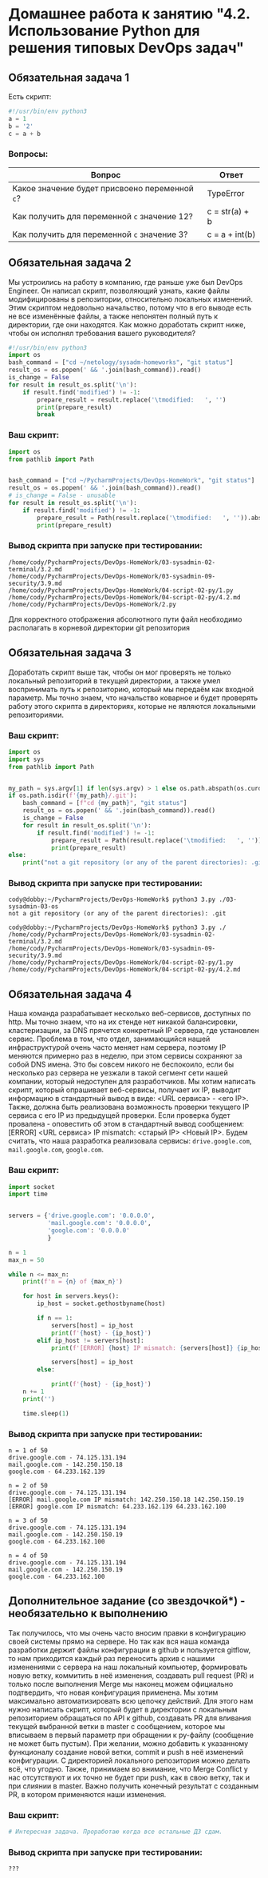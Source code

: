 # Домашнее работа к занятию "4.2. Использование Python для решения типовых DevOps задач"

## Обязательная задача 1
Есть скрипт:
```python
#!/usr/bin/env python3
a = 1
b = '2'
c = a + b
```
### Вопросы:
| Вопрос  | Ответ          |
| ------------- |----------------|
| Какое значение будет присвоено переменной `c`?  | TypeError      |
| Как получить для переменной `c` значение 12?  | c = str(a) + b |
| Как получить для переменной `c` значение 3?  | c = a + int(b) |

## Обязательная задача 2
Мы устроились на работу в компанию, где раньше уже был DevOps Engineer. Он написал скрипт, позволяющий узнать, 
какие файлы модифицированы в репозитории, относительно локальных изменений. Этим скриптом недовольно начальство, 
потому что в его выводе есть не все изменённые файлы, а также непонятен полный путь к директории, где они находятся. 
Как можно доработать скрипт ниже, чтобы он исполнял требования вашего руководителя?

```python
#!/usr/bin/env python3
import os
bash_command = ["cd ~/netology/sysadm-homeworks", "git status"]
result_os = os.popen(' && '.join(bash_command)).read()
is_change = False
for result in result_os.split('\n'):
    if result.find('modified') != -1:
        prepare_result = result.replace('\tmodified:   ', '')
        print(prepare_result)
        break
```
### Ваш скрипт:
```python
import os
from pathlib import Path


bash_command = ["cd ~/PycharmProjects/DevOps-HomeWork", "git status"]
result_os = os.popen(' && '.join(bash_command)).read()
# is_change = False - unusable
for result in result_os.split('\n'):
    if result.find('modified') != -1:
        prepare_result = Path(result.replace('\tmodified:   ', '')).absolute()
        print(prepare_result)

```
### Вывод скрипта при запуске при тестировании:
```
/home/cody/PycharmProjects/DevOps-HomeWork/03-sysadmin-02-terminal/3.2.md
/home/cody/PycharmProjects/DevOps-HomeWork/03-sysadmin-09-security/3.9.md
/home/cody/PycharmProjects/DevOps-HomeWork/04-script-02-py/1.py
/home/cody/PycharmProjects/DevOps-HomeWork/04-script-02-py/4.2.md
/home/cody/PycharmProjects/DevOps-HomeWork/2.py
```

Для корректного отображения абсолютного пути файл необходимо располагать в корневой директории git репозитория

## Обязательная задача 3
Доработать скрипт выше так, чтобы он мог проверять не только локальный репозиторий в 
текущей директории, а также умел воспринимать путь к репозиторию, который мы передаём 
как входной параметр. Мы точно знаем, что начальство коварное и будет проверять работу этого скрипта в директориях, 
которые не являются локальными репозиториями.
### Ваш скрипт:
```python
import os
import sys
from pathlib import Path


my_path = sys.argv[1] if len(sys.argv) > 1 else os.path.abspath(os.curdir)
if os.path.isdir(f'{my_path}/.git'):
    bash_command = [f"cd {my_path}", "git status"]
    result_os = os.popen(' && '.join(bash_command)).read()
    is_change = False
    for result in result_os.split('\n'):
        if result.find('modified') != -1:
            prepare_result = Path(result.replace('\tmodified:   ', '')).absolute()
            print(prepare_result)
else:
    print("not a git repository (or any of the parent directories): .git")

```
### Вывод скрипта при запуске при тестировании:
```
cody@dobby:~/PycharmProjects/DevOps-HomeWork$ python3 3.py ./03-sysadmin-03-os
not a git repository (or any of the parent directories): .git

cody@dobby:~/PycharmProjects/DevOps-HomeWork$ python3 3.py ./
/home/cody/PycharmProjects/DevOps-HomeWork/03-sysadmin-02-terminal/3.2.md
/home/cody/PycharmProjects/DevOps-HomeWork/03-sysadmin-09-security/3.9.md
/home/cody/PycharmProjects/DevOps-HomeWork/04-script-02-py/1.py
/home/cody/PycharmProjects/DevOps-HomeWork/04-script-02-py/4.2.md
```

## Обязательная задача 4
Наша команда разрабатывает несколько веб-сервисов, доступных по http. Мы точно знаем, что на их стенде нет никакой 
балансировки, кластеризации, за DNS прячется конкретный IP сервера, где установлен сервис. 
Проблема в том, что отдел, занимающийся нашей инфраструктурой очень часто меняет нам сервера, поэтому IP меняются 
примерно раз в неделю, при этом сервисы сохраняют за собой DNS имена. Это бы совсем никого не беспокоило, 
если бы несколько раз сервера не уезжали в такой сегмент сети нашей компании, который недоступен для разработчиков. 
Мы хотим написать скрипт, который опрашивает веб-сервисы, получает их IP, выводит информацию в стандартный 
вывод в виде: <URL сервиса> - <его IP>. Также, должна быть реализована возможность проверки текущего IP сервиса 
c его IP из предыдущей проверки. Если проверка будет провалена - оповестить об этом в стандартный вывод 
сообщением: [ERROR] <URL сервиса> IP mismatch: <старый IP> <Новый IP>. Будем считать, что наша разработка 
реализовала сервисы: `drive.google.com`, `mail.google.com`, `google.com`.
### Ваш скрипт:
```python
import socket
import time


servers = {'drive.google.com': '0.0.0.0',
           'mail.google.com': '0.0.0.0',
           'google.com': '0.0.0.0'
           }

n = 1
max_n = 50

while n <= max_n:
    print(f'n = {n} of {max_n}')

    for host in servers.keys():
        ip_host = socket.gethostbyname(host)

        if n == 1:
            servers[host] = ip_host
            print(f'{host} - {ip_host}')
        elif ip_host != servers[host]:
            print(f'[ERROR] {host} IP mismatch: {servers[host]} {ip_host}')

            servers[host] = ip_host
        else:

            print(f'{host} - {ip_host}')
    n += 1
    print('')

    time.sleep(1)

```
### Вывод скрипта при запуске при тестировании:
```
n = 1 of 50
drive.google.com - 74.125.131.194
mail.google.com - 142.250.150.18
google.com - 64.233.162.139

n = 2 of 50
drive.google.com - 74.125.131.194
[ERROR] mail.google.com IP mismatch: 142.250.150.18 142.250.150.19
[ERROR] google.com IP mismatch: 64.233.162.139 64.233.162.100

n = 3 of 50
drive.google.com - 74.125.131.194
mail.google.com - 142.250.150.19
google.com - 64.233.162.100

n = 4 of 50
drive.google.com - 74.125.131.194
mail.google.com - 142.250.150.19
google.com - 64.233.162.100
```

## Дополнительное задание (со звездочкой*) - необязательно к выполнению
Так получилось, что мы очень часто вносим правки в конфигурацию своей системы прямо на сервере. Но так как вся наша 
команда разработки держит файлы конфигурации в github и пользуется gitflow, то нам приходится каждый раз переносить 
архив с нашими изменениями с сервера на наш локальный компьютер, формировать новую ветку, коммитить в неё изменения, 
создавать pull request (PR) и только после выполнения Merge мы наконец можем официально подтвердить, что новая 
конфигурация применена. Мы хотим максимально автоматизировать всю цепочку действий. Для этого нам нужно написать 
скрипт, который будет в директории с локальным репозиторием обращаться по API к github, создавать PR для вливания 
текущей выбранной ветки в master с сообщением, которое мы вписываем в первый параметр при обращении к py-файлу 
(сообщение не может быть пустым). При желании, можно добавить к указанному функционалу создание новой ветки, commit и 
push в неё изменений конфигурации. С директорией локального репозитория можно делать всё, что угодно. Также, принимаем 
во внимание, что Merge Conflict у нас отсутствуют и их точно не будет при push, как в свою ветку, так и при слиянии в 
master. Важно получить конечный результат с созданным PR, в котором применяются наши изменения. 


### Ваш скрипт:
```python
# Интересная задача. Проработаю когда все остальные ДЗ сдам.
```
### Вывод скрипта при запуске при тестировании:
```
???
```
